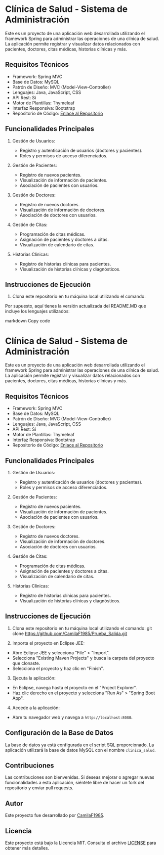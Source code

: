 # Clínica de Salud - Sistema de Administración

Este es un proyecto de una aplicación web desarrollada utilizando el framework Spring para administrar las operaciones de una clínica de salud. La aplicación permite registrar y visualizar datos relacionados con pacientes, doctores, citas médicas, historias clínicas y más.

## Requisitos Técnicos

- Framework: Spring MVC
- Base de Datos: MySQL
- Patrón de Diseño: MVC (Model-View-Controller)
- Lenguajes: Java, JavaScript, CSS
- API Rest: Sí
- Motor de Plantillas: Thymeleaf
- Interfaz Responsiva: Bootstrap
- Repositorio de Código: [Enlace al Repositorio](https://github.com/CamilaF1985/Prueba_Salida)

## Funcionalidades Principales

1. Gestión de Usuarios:
   - Registro y autenticación de usuarios (doctores y pacientes).
   - Roles y permisos de acceso diferenciados.

2. Gestión de Pacientes:
   - Registro de nuevos pacientes.
   - Visualización de información de pacientes.
   - Asociación de pacientes con usuarios.

3. Gestión de Doctores:
   - Registro de nuevos doctores.
   - Visualización de información de doctores.
   - Asociación de doctores con usuarios.

4. Gestión de Citas:
   - Programación de citas médicas.
   - Asignación de pacientes y doctores a citas.
   - Visualización de calendario de citas.

5. Historias Clínicas:
   - Registro de historias clínicas para pacientes.
   - Visualización de historias clínicas y diagnósticos.

## Instrucciones de Ejecución

1. Clona este repositorio en tu máquina local utilizando el comando:

Por supuesto, aquí tienes la versión actualizada del README.MD que incluye los lenguajes utilizados:

markdown
Copy code
# Clínica de Salud - Sistema de Administración

Este es un proyecto de una aplicación web desarrollada utilizando el framework Spring para administrar las operaciones de una clínica de salud. La aplicación permite registrar y visualizar datos relacionados con pacientes, doctores, citas médicas, historias clínicas y más.

## Requisitos Técnicos

- Framework: Spring MVC
- Base de Datos: MySQL
- Patrón de Diseño: MVC (Model-View-Controller)
- Lenguajes: Java, JavaScript, CSS
- API Rest: Sí
- Motor de Plantillas: Thymeleaf
- Interfaz Responsiva: Bootstrap
- Repositorio de Código: [Enlace al Repositorio](https://github.com/CamilaF1985/Prueba_Salida)

## Funcionalidades Principales

1. Gestión de Usuarios:
   - Registro y autenticación de usuarios (doctores y pacientes).
   - Roles y permisos de acceso diferenciados.

2. Gestión de Pacientes:
   - Registro de nuevos pacientes.
   - Visualización de información de pacientes.
   - Asociación de pacientes con usuarios.

3. Gestión de Doctores:
   - Registro de nuevos doctores.
   - Visualización de información de doctores.
   - Asociación de doctores con usuarios.

4. Gestión de Citas:
   - Programación de citas médicas.
   - Asignación de pacientes y doctores a citas.
   - Visualización de calendario de citas.

5. Historias Clínicas:
   - Registro de historias clínicas para pacientes.
   - Visualización de historias clínicas y diagnósticos.

## Instrucciones de Ejecución

1. Clona este repositorio en tu máquina local utilizando el comando:
git clone https://github.com/CamilaF1985/Prueba_Salida.git

2. Importa el proyecto en Eclipse JEE:
- Abre Eclipse JEE y selecciona "File" > "Import".
- Selecciona "Existing Maven Projects" y busca la carpeta del proyecto que clonaste.
- Selecciona el proyecto y haz clic en "Finish".

3. Ejecuta la aplicación:
- En Eclipse, navega hasta el proyecto en el "Project Explorer".
- Haz clic derecho en el proyecto y selecciona "Run As" > "Spring Boot App".

4. Accede a la aplicación:
- Abre tu navegador web y navega a `http://localhost:8080`.

## Configuración de la Base de Datos

La base de datos ya está configurada en el script SQL proporcionado. La aplicación utilizará la base de datos MySQL con el nombre `clinica_salud`.

## Contribuciones

Las contribuciones son bienvenidas. Si deseas mejorar o agregar nuevas funcionalidades a esta aplicación, siéntete libre de hacer un fork del repositorio y enviar pull requests.

## Autor

Este proyecto fue desarrollado por [CamilaF1985](https://github.com/CamilaF1985).

## Licencia

Este proyecto está bajo la Licencia MIT. Consulta el archivo [LICENSE](LICENSE) para obtener más detalles.


